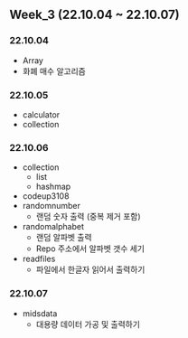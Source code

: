 ## Week_3 (22.10.04 ~ 22.10.07)

### 22.10.04

-   Array
-   화폐 매수 알고리즘

### 22.10.05

- calculator
- collection

### 22.10.06

- collection
    - list
    - hashmap
- codeup3108
- randomnumber
    - 랜덤 숫자 출력 (중복 제거 포함)
- randomalphabet
    - 랜덤 알파벳 출력
    - Repo 주소에서 알파벳 갯수 세기
- readfiles
    - 파일에서 한글자 읽어서 출력하기

### 22.10.07

- midsdata
    - 대용량 데이터 가공 및 출력하기